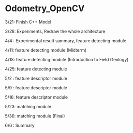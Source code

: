 # Odometry_OpenCV
3/21: Finish C++ Model

3/28: Experiments, Redraw the whole architecture

4/4 : Experimental result summary, feature detecting module

4/11: feature detecting module (Midterm)

4/18: feature detecting module (Introduction to Field Geology)

4/25: feature detecting module

5/2 : feature descriptor module

5/9 : feature descriptor module

5/16: feature descriptor module

5/23: matching module

5/30: matching module (Final)

6/6 : Summary